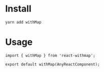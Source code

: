 # Install
```
yarn add withMap
```

# Usage
```
import { withMap } from 'react-withmap';

export default withMap(AnyReactComponent);
```